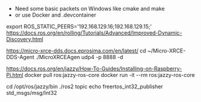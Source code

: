 - Need some basic packets on Windows like cmake and make
- or use Docker and .devcontainer

export ROS_STATIC_PEERS='192.168.129.16;192.168.129.15;'
https://docs.ros.org/en/rolling/Tutorials/Advanced/Improved-Dynamic-Discovery.html

https://micro-xrce-dds.docs.eprosima.com/en/latest/
cd ~/Micro-XRCE-DDS-Agent
./MicroXRCEAgen udp4 -p 8888 -d

https://docs.ros.org/en/jazzy/How-To-Guides/Installing-on-Raspberry-Pi.html
docker pull ros:jazzy-ros-core
docker run -it --rm ros:jazzy-ros-core

cd /opt/ros/jazzy/bin
./ros2 topic echo freertos_int32_publisher std_msgs/msg/Int32